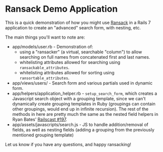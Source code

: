 # Ransack Demo Application

This is a quick demonstration of how you might use
[Ransack](https://github.com/activerecord-hackery/ransack) in a Rails 7
application to create an "advanced" search form, with nesting, etc.

The main things you'll want to note are:

* app/models/user.rb - Demonstration of:
  - using a "ransacker" (a virtual, searchable "column") to allow searching on
    full names from concatenated first and last names.
  - whitelisting attributes allowed for searching using `ransackable_attributes`.
  - whitelisting attributes allowed for sorting using `ransortable_attributes`.
* app/views/users/ - Search form and various partials used in dynamic form.
* app/helpers/application_helper.rb - `setup_search_form`, which creates a
  Javascript search object with a grouping template, since we can't dynamically
  create grouping templates in Ruby (groupings can contain other groupings,
  would end up in infinite recursion). The rest of the methods in here are
  pretty much the same as the nested field helpers in Ryan Bates'
  [Railscast #197](http://railscasts.com/episodes/197-nested-model-form-part-2).
* app/assets/javascripts/search.js - JS to handle addition/removal of fields, as
  well as nesting fields (adding a grouping from the previously mentioned
  grouping template)

Let us know if you have any questions, and happy ransacking!
